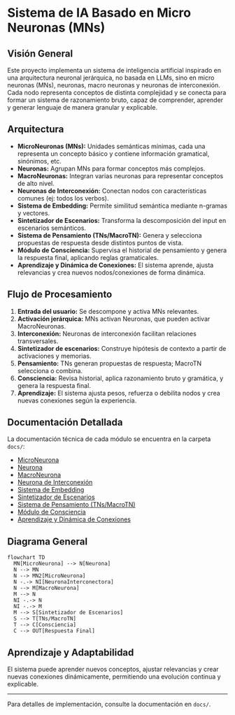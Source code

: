 # Sistema de IA Basado en Micro Neuronas (MNs)

## Visión General

Este proyecto implementa un sistema de inteligencia artificial inspirado en una arquitectura neuronal jerárquica, no basada en LLMs, sino en micro neuronas (MNs), neuronas, macro neuronas y neuronas de interconexión. Cada nodo representa conceptos de distinta complejidad y se conecta para formar un sistema de razonamiento bruto, capaz de comprender, aprender y generar lenguaje de manera granular y explicable.

## Arquitectura

- **MicroNeuronas (MNs):** Unidades semánticas mínimas, cada una representa un concepto básico y contiene información gramatical, sinónimos, etc.
- **Neuronas:** Agrupan MNs para formar conceptos más complejos.
- **MacroNeuronas:** Integran varias neuronas para representar conceptos de alto nivel.
- **Neuronas de Interconexión:** Conectan nodos con características comunes (ej: todos los verbos).
- **Sistema de Embedding:** Permite similitud semántica mediante n-gramas y vectores.
- **Sintetizador de Escenarios:** Transforma la descomposición del input en escenarios semánticos.
- **Sistema de Pensamiento (TNs/MacroTN):** Genera y selecciona propuestas de respuesta desde distintos puntos de vista.
- **Módulo de Consciencia:** Supervisa el historial de pensamiento y genera la respuesta final, aplicando reglas gramaticales.
- **Aprendizaje y Dinámica de Conexiones:** El sistema aprende, ajusta relevancias y crea nuevos nodos/conexiones de forma dinámica.

## Flujo de Procesamiento

1. **Entrada del usuario:** Se descompone y activa MNs relevantes.
2. **Activación jerárquica:** MNs activan Neuronas, que pueden activar MacroNeuronas.
3. **Interconexión:** Neuronas de interconexión facilitan relaciones transversales.
4. **Sintetizador de escenarios:** Construye hipótesis de contexto a partir de activaciones y memorias.
5. **Pensamiento:** TNs generan propuestas de respuesta; MacroTN selecciona o combina.
6. **Consciencia:** Revisa historial, aplica razonamiento bruto y gramática, y genera la respuesta final.
7. **Aprendizaje:** El sistema ajusta pesos, refuerza o debilita nodos y crea nuevas conexiones según la experiencia.

## Documentación Detallada

La documentación técnica de cada módulo se encuentra en la carpeta `docs/`:

- [MicroNeurona](docs/micro_neurona.md)
- [Neurona](docs/neurona.md)
- [MacroNeurona](docs/macro_neurona.md)
- [Neurona de Interconexión](docs/neurona_interconectora.md)
- [Sistema de Embedding](docs/embedding.md)
- [Sintetizador de Escenarios](docs/sintetizador_contexto.md)
- [Sistema de Pensamiento (TNs/MacroTN)](docs/tns_macrotm.md)
- [Módulo de Consciencia](docs/consciencia.md)
- [Aprendizaje y Dinámica de Conexiones](docs/aprendizaje.md)

## Diagrama General

```mermaid
flowchart TD
  MN[MicroNeurona] --> N[Neurona]
  N --> MN
  N --> MN2[MicroNeurona]
  N -.-> NI[NeuronaInterconectora]
  N --> M[MacroNeurona]
  M --> N
  NI -.-> N
  NI -.-> M
  M --> S[Sintetizador de Escenarios]
  S --> T[TNs/MacroTN]
  T --> C[Consciencia]
  C --> OUT[Respuesta Final]
```

## Aprendizaje y Adaptabilidad

El sistema puede aprender nuevos conceptos, ajustar relevancias y crear nuevas conexiones dinámicamente, permitiendo una evolución continua y explicable.

---

Para detalles de implementación, consulte la documentación en `docs/`.
